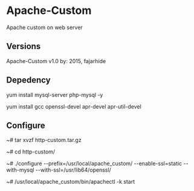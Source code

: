 Apache-Custom 
=============

Apache custom on web server

Versions
--------

Apache-Custom v1.0 by: 2015, fajarhide

Depedency
---------

yum install mysql-server php-mysql -y

yum install gcc openssl-devel apr-devel apr-util-devel

Configure
---------

~# tar xvzf http-custom.tar.gz

~# cd http-custom/

~# ./configure --prefix=/usr/local/apache_custom/ --enable-ssl=static --with-mysql --with-ssl=/usr/lib64/openssl/

~# /usr/local/apache_custom/bin/apachectl -k start

